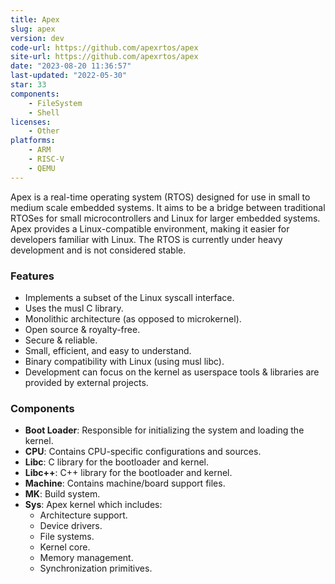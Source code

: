 ```yaml
---
title: Apex
slug: apex
version: dev
code-url: https://github.com/apexrtos/apex
site-url: https://github.com/apexrtos/apex
date: "2023-08-20 11:36:57"
last-updated: "2022-05-30"
star: 33
components:
    - FileSystem
    - Shell
licenses:
    - Other
platforms:
    - ARM
    - RISC-V
    - QEMU
---
```

Apex is a real-time operating system (RTOS) designed for use in small to medium scale embedded systems. It aims to be a bridge between traditional RTOSes for small microcontrollers and Linux for larger embedded systems. Apex provides a Linux-compatible environment, making it easier for developers familiar with Linux. The RTOS is currently under heavy development and is not considered stable.

### Features

- Implements a subset of the Linux syscall interface.
- Uses the musl C library.
- Monolithic architecture (as opposed to microkernel).
- Open source & royalty-free.
- Secure & reliable.
- Small, efficient, and easy to understand.
- Binary compatibility with Linux (using musl libc).
- Development can focus on the kernel as userspace tools & libraries are provided by external projects.

### Components

- **Boot Loader**: Responsible for initializing the system and loading the kernel.
- **CPU**: Contains CPU-specific configurations and sources.
- **Libc**: C library for the bootloader and kernel.
- **Libc++**: C++ library for the bootloader and kernel.
- **Machine**: Contains machine/board support files.
- **MK**: Build system.
- **Sys**: Apex kernel which includes:
  - Architecture support.
  - Device drivers.
  - File systems.
  - Kernel core.
  - Memory management.
  - Synchronization primitives.

<!--github-projects-->
